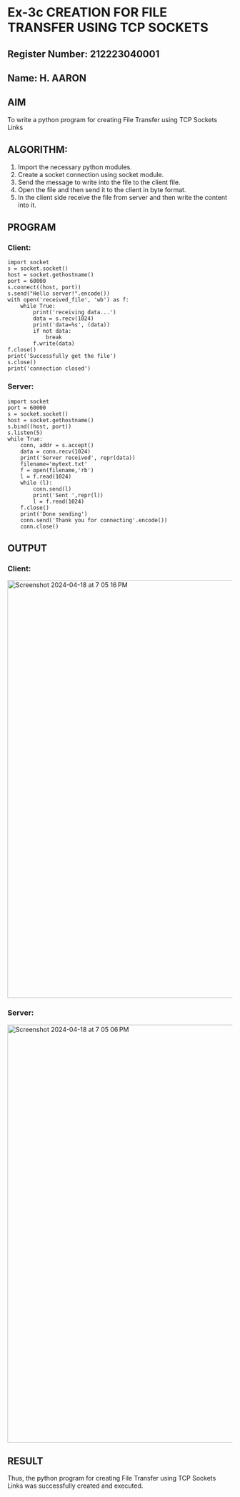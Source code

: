 # Ex-3c CREATION FOR FILE TRANSFER USING TCP SOCKETS
## Register Number: 212223040001
## Name: H. AARON
## AIM
To write a python program for creating File Transfer using TCP Sockets Links
## ALGORITHM:
1. Import the necessary python modules.
2. Create a socket connection using socket module.
3. Send the message to write into the file to the client file.
4. Open the file and then send it to the client in byte format.
5. In the client side receive the file from server and then write the content into it.
## PROGRAM
### Client:
```
import socket
s = socket.socket()
host = socket.gethostname()
port = 60000
s.connect((host, port))
s.send("Hello server!".encode())
with open('received_file', 'wb') as f:
    while True:
        print('receiving data...')
        data = s.recv(1024)
        print('data=%s', (data))
        if not data:
            break
        f.write(data)
f.close()
print('Successfully get the file')
s.close()
print('connection closed')
```
### Server:
```
import socket 
port = 60000 
s = socket.socket() 
host = socket.gethostname() 
s.bind((host, port))
s.listen(5) 
while True:
    conn, addr = s.accept() 
    data = conn.recv(1024)
    print('Server received', repr(data))
    filename='mytext.txt'
    f = open(filename,'rb')
    l = f.read(1024)
    while (l):
        conn.send(l)
        print('Sent ',repr(l))
        l = f.read(1024)
    f.close()
    print('Done sending')
    conn.send('Thank you for connecting'.encode())
    conn.close()
```
## OUTPUT
### Client:
<img width="936" alt="Screenshot 2024-04-18 at 7 05 16 PM" src="https://github.com/aaron-h-2k5/3c.FILE_TRANSFER_USING_TCP_SOCKETS/assets/144250957/9040d3bf-a336-41e4-8508-55777767efa3">

### Server:
<img width="936" alt="Screenshot 2024-04-18 at 7 05 06 PM" src="https://github.com/aaron-h-2k5/3c.FILE_TRANSFER_USING_TCP_SOCKETS/assets/144250957/c20f8bb0-6719-4bb1-9871-a2c471a26686">

## RESULT
Thus, the python program for creating File Transfer using TCP Sockets Links was 
successfully created and executed.
